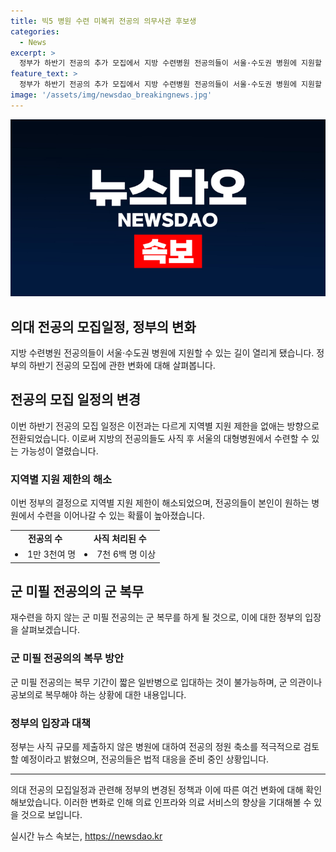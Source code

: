 ```yaml
---
title: 빅5 병원 수련 미복귀 전공의 의무사관 후보생
categories:
  - News
excerpt: >
  정부가 하반기 전공의 추가 모집에서 지방 수련병원 전공의들이 서울·수도권 병원에 지원할 수 있는 길을 열었으며, 사직 후 재수련을 하지 않는 군 미필 전공의는 군의관이나 공보의로 복무해야 한다고 강조했습니다. 이에 대한 관련 정책과 전공의들의 대응이 갈등의 소지가 있다는 소식입니다.
feature_text: >
  정부가 하반기 전공의 추가 모집에서 지방 수련병원 전공의들이 서울·수도권 병원에 지원할 수 있는 길을 열었으며, 사직 후 재수련을 하지 않는 군 미필 전공의는 군의관이나 공보의로 복무해야 한다고 강조했습니다. 이에 대한 관련 정책과 전공의들의 대응이 갈등의 소지가 있다는 소식입니다.
image: '/assets/img/newsdao_breakingnews.jpg'
---
```


<p><img src="/assets/img/newsdao_breakingnews.jpg" alt="pcversion 속보" /></p>

<h2 data-ke-size="size26">의대 전공의 모집일정, 정부의 변화</h2>

<p data-ke-size="size16">지방 수련병원 전공의들이 서울·수도권 병원에 지원할 수 있는 길이 열리게 됐습니다. 정부의 하반기 전공의 모집에 관한 변화에 대해 살펴봅니다.</p>

<h2 data-ke-size="size24">전공의 모집 일정의 변경</h2>

<p data-ke-size="size16">이번 하반기 전공의 모집 일정은 이전과는 다르게 지역별 지원 제한을 없애는 방향으로 전환되었습니다. 이로써 지방의 전공의들도 사직 후 서울의 대형병원에서 수련할 수 있는 가능성이 열렸습니다.</p>

<h3 data-ke-size="size20">지역별 지원 제한의 해소</h3>

<p data-ke-size="size16">이번 정부의 결정으로 지역별 지원 제한이 해소되었으며, 전공의들이 본인이 원하는 병원에서 수련을 이어나갈 수 있는 확률이 높아졌습니다.</p>

<table>
<tbody>
<tr>
<td style="text-align: center; height: 17px;"><b>전공의 수</b></td>
<td style="text-align: center; height: 17px;"><b>사직 처리된 수</b></td>
</tr>
<tr>
<td style="text-align: center; height: 17px;"><li>1만 3천여 명</li></td>
<td style="text-align: center; height: 17px;"><li>7천 6백 명 이상</li></td>
</tr>
</tbody>
</table>

<h2 data-ke-size="size24">군 미필 전공의의 군 복무</h2>

<p data-ke-size="size16">재수련을 하지 않는 군 미필 전공의는 군 복무를 하게 될 것으로, 이에 대한 정부의 입장을 살펴보겠습니다.</p>

<h3 data-ke-size="size20">군 미필 전공의의 복무 방안</h3>

<p data-ke-size="size16">군 미필 전공의는 복무 기간이 짧은 일반병으로 입대하는 것이 불가능하며, 군 의관이나 공보의로 복무해야 하는 상황에 대한 내용입니다.</p>

<h3 data-ke-size="size20">정부의 입장과 대책</h3>

<p data-ke-size="size16">정부는 사직 규모를 제출하지 않은 병원에 대하여 전공의 정원 축소를 적극적으로 검토할 예정이라고 밝혔으며, 전공의들은 법적 대응을 준비 중인 상황입니다.</p>

<hr>

<p data-ke-size="size16">의대 전공의 모집일정과 관련해 정부의 변경된 정책과 이에 따른 여건 변화에 대해 확인해보았습니다. 이러한 변화로 인해 의료 인프라와 의료 서비스의 향상을 기대해볼 수 있을 것으로 보입니다.</p>
실시간 뉴스 속보는, <a href="https://newsdao.kr" rel="dofollow">https://newsdao.kr</a>


